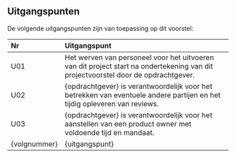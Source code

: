 ## Uitgangspunten

De volgende uitgangspunten zijn van toepassing op dit voorstel:

| Nr | Uitgangspunt |
|:-----|:----|
| U01 | Het werven van personeel voor het uitvoeren van dit project start na ondertekening van dit projectvoorstel door de opdrachtgever. |
| U02 | {opdrachtgever} is verantwoordelijk voor het betrekken van eventuele andere partijen en het tijdig opleveren van reviews. |
| U03 | {opdrachtgever} is verantwoordelijk voor het aanstellen van een product owner met voldoende tijd en mandaat. |
| {volgnummer} | {uitgangspunt} |
